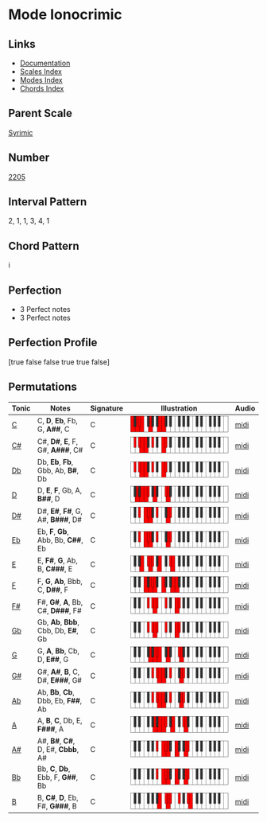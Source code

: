 # Mode Ionocrimic

## Links

- [Documentation](README.md)
- [Scales Index](Scales.md)
- [Modes Index](Modes.md)
- [Chords Index](Chords.md)

## Parent Scale

[Syrimic](ScaleSyrimic.md)

## Number

[2205](https://ianring.com/musictheory/scales/2205)

## Interval Pattern

2, 1, 1, 3, 4, 1

## Chord Pattern

i

## Perfection

- 3 Perfect notes
- 3 Perfect notes

## Perfection Profile

[true false false true true false]

## Permutations

| Tonic | Notes | Signature | Illustration | Audio |
|-------|-------|-----------|--------------|-------|
| [C](ModeCNaturalIonocrimic.md) | C, **D**, **Eb**, Fb, G, **A##**, C | C | ![CNaturalIonocrimic](ModeCNaturalIonocrimic.png) | [midi](https://github.com/edipermadi/music/blob/main/docs/ModeCNaturalIonocrimic.mid?raw=true) |
| [C#](ModeCSharpIonocrimic.md) | C#, **D#**, **E**, F, G#, **A###**, C# | C | ![CSharpIonocrimic](ModeCSharpIonocrimic.png) | [midi](https://github.com/edipermadi/music/blob/main/docs/ModeCSharpIonocrimic.mid?raw=true) |
| [Db](ModeDFlatIonocrimic.md) | Db, **Eb**, **Fb**, Gbb, Ab, **B#**, Db | C | ![DFlatIonocrimic](ModeDFlatIonocrimic.png) | [midi](https://github.com/edipermadi/music/blob/main/docs/ModeDFlatIonocrimic.mid?raw=true) |
| [D](ModeDNaturalIonocrimic.md) | D, **E**, **F**, Gb, A, **B##**, D | C | ![DNaturalIonocrimic](ModeDNaturalIonocrimic.png) | [midi](https://github.com/edipermadi/music/blob/main/docs/ModeDNaturalIonocrimic.mid?raw=true) |
| [D#](ModeDSharpIonocrimic.md) | D#, **E#**, **F#**, G, A#, **B###**, D# | C | ![DSharpIonocrimic](ModeDSharpIonocrimic.png) | [midi](https://github.com/edipermadi/music/blob/main/docs/ModeDSharpIonocrimic.mid?raw=true) |
| [Eb](ModeEFlatIonocrimic.md) | Eb, **F**, **Gb**, Abb, Bb, **C##**, Eb | C | ![EFlatIonocrimic](ModeEFlatIonocrimic.png) | [midi](https://github.com/edipermadi/music/blob/main/docs/ModeEFlatIonocrimic.mid?raw=true) |
| [E](ModeENaturalIonocrimic.md) | E, **F#**, **G**, Ab, B, **C###**, E | C | ![ENaturalIonocrimic](ModeENaturalIonocrimic.png) | [midi](https://github.com/edipermadi/music/blob/main/docs/ModeENaturalIonocrimic.mid?raw=true) |
| [F](ModeFNaturalIonocrimic.md) | F, **G**, **Ab**, Bbb, C, **D##**, F | C | ![FNaturalIonocrimic](ModeFNaturalIonocrimic.png) | [midi](https://github.com/edipermadi/music/blob/main/docs/ModeFNaturalIonocrimic.mid?raw=true) |
| [F#](ModeFSharpIonocrimic.md) | F#, **G#**, **A**, Bb, C#, **D###**, F# | C | ![FSharpIonocrimic](ModeFSharpIonocrimic.png) | [midi](https://github.com/edipermadi/music/blob/main/docs/ModeFSharpIonocrimic.mid?raw=true) |
| [Gb](ModeGFlatIonocrimic.md) | Gb, **Ab**, **Bbb**, Cbb, Db, **E#**, Gb | C | ![GFlatIonocrimic](ModeGFlatIonocrimic.png) | [midi](https://github.com/edipermadi/music/blob/main/docs/ModeGFlatIonocrimic.mid?raw=true) |
| [G](ModeGNaturalIonocrimic.md) | G, **A**, **Bb**, Cb, D, **E##**, G | C | ![GNaturalIonocrimic](ModeGNaturalIonocrimic.png) | [midi](https://github.com/edipermadi/music/blob/main/docs/ModeGNaturalIonocrimic.mid?raw=true) |
| [G#](ModeGSharpIonocrimic.md) | G#, **A#**, **B**, C, D#, **E###**, G# | C | ![GSharpIonocrimic](ModeGSharpIonocrimic.png) | [midi](https://github.com/edipermadi/music/blob/main/docs/ModeGSharpIonocrimic.mid?raw=true) |
| [Ab](ModeAFlatIonocrimic.md) | Ab, **Bb**, **Cb**, Dbb, Eb, **F##**, Ab | C | ![AFlatIonocrimic](ModeAFlatIonocrimic.png) | [midi](https://github.com/edipermadi/music/blob/main/docs/ModeAFlatIonocrimic.mid?raw=true) |
| [A](ModeANaturalIonocrimic.md) | A, **B**, **C**, Db, E, **F###**, A | C | ![ANaturalIonocrimic](ModeANaturalIonocrimic.png) | [midi](https://github.com/edipermadi/music/blob/main/docs/ModeANaturalIonocrimic.mid?raw=true) |
| [A#](ModeASharpIonocrimic.md) | A#, **B#**, **C#**, D, E#, **Cbbb**, A# | C | ![ASharpIonocrimic](ModeASharpIonocrimic.png) | [midi](https://github.com/edipermadi/music/blob/main/docs/ModeASharpIonocrimic.mid?raw=true) |
| [Bb](ModeBFlatIonocrimic.md) | Bb, **C**, **Db**, Ebb, F, **G##**, Bb | C | ![BFlatIonocrimic](ModeBFlatIonocrimic.png) | [midi](https://github.com/edipermadi/music/blob/main/docs/ModeBFlatIonocrimic.mid?raw=true) |
| [B](ModeBNaturalIonocrimic.md) | B, **C#**, **D**, Eb, F#, **G###**, B | C | ![BNaturalIonocrimic](ModeBNaturalIonocrimic.png) | [midi](https://github.com/edipermadi/music/blob/main/docs/ModeBNaturalIonocrimic.mid?raw=true) |
